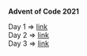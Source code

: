 **Advent of Code 2021**

Day 1 => [link](https://github.com/TmsC21/adventofcode-2021/blob/day_1/src/Main.java)<br/>
Day 2 => [link]()<br/>
Day 3 => [link](https://github.com/TmsC21/adventofcode-2021/blob/day_3/src/Main.java)<br/>

